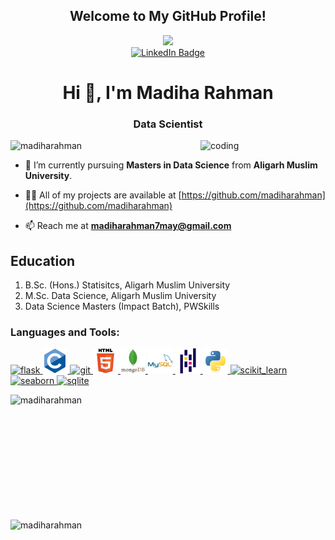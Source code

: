 <h2 align="center">Welcome to My GitHub Profile!</h2>
<div id="header" align="center">
  <img src="http://24.media.tumblr.com/b9a552bef486726fb1206750e50c643e/tumblr_mq4c74lZ6S1rwai13o1_500.gif" width="100"/>
</div>

<div id="badges" align="center">
  <a href="https://linkedin.com/in/madiharahman14/">
    <img src="https://img.shields.io/badge/LinkedIn-blue?style=for-the-badge&logo=linkedin&logoColor=white" alt="LinkedIn Badge"/>
  </a>
</div>

<h1 align="center">Hi 👋, I'm Madiha Rahman</h1>
<h3 align="center">Data Scientist</h3>

<img align="right" alt="coding" width="200" src="https://user-images.githubusercontent.com/74038190/236119160-976a0405-caa7-470c-9356-16d43402ea0a.gif">

<p align="left"> <img src="https://komarev.com/ghpvc/?username=madiharahman&label=Profile%20views&color=0e75b6&style=flat" alt="madiharahman" /> </p>

- 🌱 I’m currently pursuing **Masters in Data Science** from **Aligarh Muslim University**.

- 👨‍💻 All of my projects are available at [https://github.com/madiharahman](https://github.com/madiharahman)

- 📫 Reach me at **madiharahman7may@gmail.com** 

## Education
1. B.Sc. (Hons.) Statisitcs, Aligarh Muslim University
2. M.Sc. Data Science, Aligarh Muslim University
3. Data Science Masters (Impact Batch), PWSkills

<h3 align="left">Languages and Tools:</h3>
<p align="left"><a href="https://flask.palletsprojects.com/" target="_blank" rel="noreferrer"> <img src="https://www.vectorlogo.zone/logos/pocoo_flask/pocoo_flask-icon.svg" alt="flask" width="40" height="40"/> </a> <a href="https://www.cprogramming.com/" target="_blank" rel="noreferrer"> <img src="https://raw.githubusercontent.com/devicons/devicon/master/icons/c/c-original.svg" alt="c" width="40" height="40"/> </a> <a href="https://git-scm.com/" target="_blank" rel="noreferrer"> <img src="https://www.vectorlogo.zone/logos/git-scm/git-scm-icon.svg" alt="git" width="40" height="40"/> </a> <a href="https://www.w3.org/html/" target="_blank" rel="noreferrer"> <img src="https://raw.githubusercontent.com/devicons/devicon/master/icons/html5/html5-original-wordmark.svg" alt="html5" width="40" height="40"/> </a> <a href="https://www.mongodb.com/" target="_blank" rel="noreferrer"> <img src="https://raw.githubusercontent.com/devicons/devicon/master/icons/mongodb/mongodb-original-wordmark.svg" alt="mongodb" width="40" height="40"/> </a> <a href="https://www.mysql.com/" target="_blank" rel="noreferrer"> <img src="https://raw.githubusercontent.com/devicons/devicon/master/icons/mysql/mysql-original-wordmark.svg" alt="mysql" width="40" height="40"/> </a> <a href="https://pandas.pydata.org/" target="_blank" rel="noreferrer"> <img src="https://raw.githubusercontent.com/devicons/devicon/2ae2a900d2f041da66e950e4d48052658d850630/icons/pandas/pandas-original.svg" alt="pandas" width="40" height="40"/> </a> <a href="https://www.python.org" target="_blank" rel="noreferrer"> <img src="https://raw.githubusercontent.com/devicons/devicon/master/icons/python/python-original.svg" alt="python" width="40" height="40"/> </a> <a href="https://scikit-learn.org/" target="_blank" rel="noreferrer"> <img src="https://upload.wikimedia.org/wikipedia/commons/0/05/Scikit_learn_logo_small.svg" alt="scikit_learn" width="40" height="40"/> </a> <a href="https://seaborn.pydata.org/" target="_blank" rel="noreferrer"> <img src="https://seaborn.pydata.org/_images/logo-mark-lightbg.svg" alt="seaborn" width="40" height="40"/> </a> <a href="https://www.sqlite.org/" target="_blank" rel="noreferrer"> <img src="https://www.vectorlogo.zone/logos/sqlite/sqlite-icon.svg" alt="sqlite" width="40" height="40"/> </a> </p>

<p><img align="left" width=300 height=200 src="https://github-readme-stats.vercel.app/api/top-langs?username=madiharahman&show_icons=true&locale=en&layout=compact" alt="madiharahman" /></p><p><img align="left" width=350 height=200 src="https://github-readme-streak-stats.herokuapp.com/?user=madiharahman&" alt="madiharahman" /></p>
